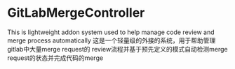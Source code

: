 # GitLabMergeController
This is lightweight addon system used to help manage code review and merge process automatically 
这是一个轻量级的外接的系统，用于帮助管理gitlab中大量merge request的 review流程并基于预先定义的模式自动检测merge request的状态并完成代码的merge
